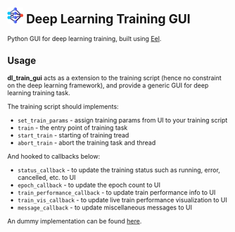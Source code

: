 # <img src="https://github.com/kengboon/dl_train_gui/blob/dev/dl_train_gui/web/img/neural_net.png" height="36"/> Deep Learning Training GUI
Python GUI for deep learning training, built using [Eel](https://github.com/python-eel/Eel).

## Usage
**dl_train_gui** acts as a extension to the training script (hence no constraint on the deep learning framework), and provide a generic GUI for deep learning training task.

The training script should implements:
- ```set_train_params``` - assign training params from UI to your training script
- ```train``` - the entry point of training task
- ```start_train``` - starting of training tread
- ```abort_train``` - abort the training task and thread

And hooked to callbacks below:
- ```status_callback``` - to update the training status such as running, error, cancelled, etc. to UI
- ```epoch_callback``` - to update the epoch count to UI
- ```train_performance_callback``` - to update train performance info to UI
- ```train_vis_callback``` - to update live train performance visualization to UI
- ```message_callback``` - to update miscellaneous messages to UI

An dummy implementation can be found [here](https://github.com/kengboon/dl_train_gui/blob/dev/dl_train_gui/prog.py).
